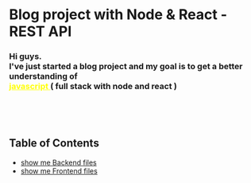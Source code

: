 # Blog project with Node & React - REST API

<!-- ###  -->

<h3> 
Hi guys. <br />
I've just started a blog project and my goal is to get a better understanding of <br /> <span style="color:yellow;text-decoration:underline"> javascript </span> ( <b> full stack with node and react </b> )
<h3>

<br />
<br />

<h2>
    Table of Contents
</h2>
<ul>
    <li>
        <a href="https://github.com/TarDasT-7/Blog-with-node-react-API/tree/main/backend"> show me Backend files</a>
    </li>
    <li>
        <a href="https://github.com/TarDasT-7/Backednd-Blog/tree/main/frontend"> show me Frontend files</a>
    </li>
    
<ul>
